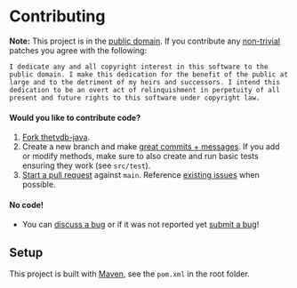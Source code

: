Contributing
============

**Note:** This project is in the [public domain](UNLICENSE). If you contribute any [non-trivial][8]
patches you agree with the following:

    I dedicate any and all copyright interest in this software to the
    public domain. I make this dedication for the benefit of the public at
    large and to the detriment of my heirs and successors. I intend this
    dedication to be an overt act of relinquishment in perpetuity of all
    present and future rights to this software under copyright law.

#### Would you like to contribute code?

1. [Fork thetvdb-java][1].
2. Create a new branch and make [great commits + messages][2]. If you add or modify methods, make sure to also create and run basic tests ensuring they work (see `src/test`).
3. [Start a pull request][3] against `main`. Reference [existing issues][4] when possible.

#### No code!
* You can [discuss a bug][4] or if it was not reported yet [submit a bug][5]!

Setup
-----

This project is built with [Maven][7], see the `pom.xml` in the root folder.


 [1]: https://github.com/UweTrottmann/thetvdb-java/fork
 [2]: http://robots.thoughtbot.com/post/48933156625/5-useful-tips-for-a-better-commit-message
 [3]: https://github.com/UweTrottmann/thetvdb-java/compare
 [4]: https://github.com/UweTrottmann/thetvdb-java/issues
 [5]: https://github.com/UweTrottmann/thetvdb-java/issues/new
 [6]: https://github.com/UweTrottmann/thetvdb-java/releases
 [7]: https://maven.apache.org/
 [8]: http://www.gnu.org/prep/maintain/maintain.html#Legally-Significant